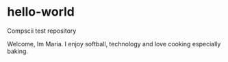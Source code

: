# hello-world
Compscii test repository

Welcome, Im Maria.
I enjoy softball, technology and love cooking especially baking.
